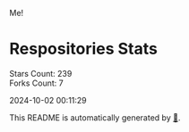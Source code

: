 Me!

# Respositories Stats
Stars Count: 239  
Forks Count: 7

2024-10-02 00:11:29  

This README is automatically generated by [🐰](https://github.com/rnitta/rnitta).
